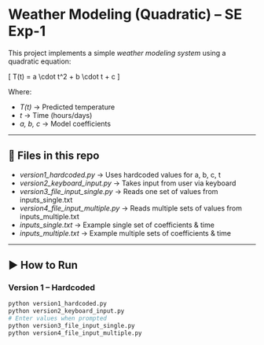 # Weather Modeling (Quadratic) – SE Exp-1

This project implements a simple *weather modeling system* using a quadratic equation:  

\[
T(t) = a \cdot t^2 + b \cdot t + c
\]

Where:  
- *T(t)* → Predicted temperature  
- *t* → Time (hours/days)  
- *a, b, c* → Model coefficients  

---

## 📂 Files in this repo
- *version1_hardcoded.py* → Uses hardcoded values for a, b, c, t  
- *version2_keyboard_input.py* → Takes input from user via keyboard  
- *version3_file_input_single.py* → Reads one set of values from inputs_single.txt  
- *version4_file_input_multiple.py* → Reads multiple sets of values from inputs_multiple.txt  
- *inputs_single.txt* → Example single set of coefficients & time  
- *inputs_multiple.txt* → Example multiple sets of coefficients & time  

---

## ▶ How to Run

### Version 1 – Hardcoded
```bash
python version1_hardcoded.py
python version2_keyboard_input.py
# Enter values when prompted
python version3_file_input_single.py
python version4_file_input_multiple.py
